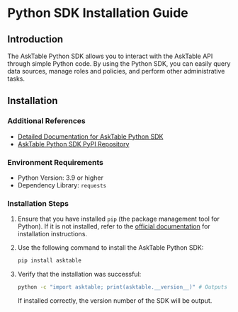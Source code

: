 # Python SDK Installation Guide

## Introduction

The AskTable Python SDK allows you to interact with the AskTable API through simple Python code. By using the Python SDK, you can easily query data sources, manage roles and policies, and perform other administrative tasks.

## Installation

### Additional References

- [Detailed Documentation for AskTable Python SDK](https://github.com/DataMini/asktable-python)
- [AskTable Python SDK PyPI Repository](https://pypi.org/project/asktable/)

### Environment Requirements

- Python Version: 3.9 or higher
- Dependency Library: `requests`

### Installation Steps

1. Ensure that you have installed `pip` (the package management tool for Python). If it is not installed, refer to the [official documentation](https://pip.pypa.io/en/stable/installation/) for installation instructions.

2. Use the following command to install the AskTable Python SDK:

    ```bash
    pip install asktable
    ```

3. Verify that the installation was successful:

    ```bash
    python -c "import asktable; print(asktable.__version__)" # Outputs version number
    ```

    If installed correctly, the version number of the SDK will be output.